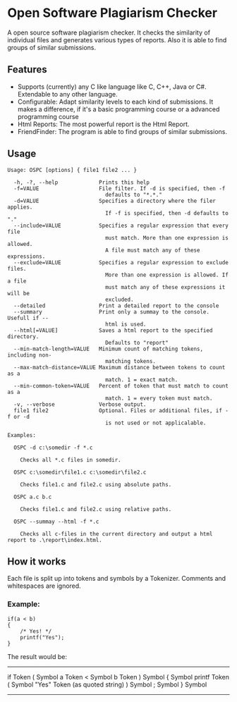 ﻿Open Software Plagiarism Checker
================================

A open source software plagiarism checker. It checks the similarity of individual files and generates various types of reports. Also it is able to find groups of similar submissions.

Features
--------

* Supports (currently) any C like language like C, C++, Java or C#. Extendable to any other language.
* Configurable: Adapt similarity levels to each kind of submissions. It makes a difference, if it's a basic programming course or a advanced programming course
* Html Reports: The most powerful report is the Html Report.
* FriendFinder: The program is able to find groups of similar submissions.

Usage
-----

~~~~~~~~~~~~~~~~~~~~~~~~~~~~~~~~~~
Usage: OSPC [options] { file1 file2 ... }

  -h, -?, --help             Prints this help
  -f=VALUE                   File filter. If -d is specified, then -f
                               defaults to "*.*."
  -d=VALUE                   Specifies a directory where the filer applies.
                               If -f is specified, then -d defaults to "."
  --include=VALUE            Specifies a regular expression that every file
                               must match. More than one expression is allowed.
                               A file must match any of these expressions.
  --exclude=VALUE            Specifies a regular expression to exclude files.
                               More than one expression is allowed. If a file
                               must match any of these expressions it will be
                               excluded.
  --detailed                 Print a detailed report to the console
  --summary                  Print only a summay to the console. Usefull if --
                               html is used.
  --html[=VALUE]             Saves a html report to the specified directory.
                               Defaults to "report"
  --min-match-length=VALUE   Minimum count of matching tokens, including non-
                               matching tokens.
  --max-match-distance=VALUE Maximum distance between tokens to count as a
                               match. 1 = exact match.
  --min-common-token=VALUE   Percent of token that must match to count as a
                               match. 1 = every token must match.
  -v, --verbose              Verbose output.
  file1 file2                Optional. Files or additional files, if -f or -d
                               is not used or not applicalable.

Examples:

  OSPC -d c:\somedir -f *.c

    Checks all *.c files in somedir.

  OSPC c:\somedir\file1.c c:\somedir\file2.c

    Checks file1.c and file2.c using absolute paths.

  OSPC a.c b.c

    Checks file1.c and file2.c using relative paths.

  OSPC --summay --html -f *.c

    Checks all c-files in the current directory and output a html report to .\report\index.html.
~~~~~~~~~~~~~~~~~~~~~~~~~~~~~~~~~~

How it works
------------

Each file is split up into tokens and symbols by a Tokenizer. Comments and whitespaces are ignored.

### Example:

~~~~~~~~~~~~~~~~~~~~~~~~~~~~~~~~~~
if(a < b)
{
	/* Yes! */
	printf("Yes");
}
~~~~~~~~~~~~~~~~~~~~~~~~~~~~~~~~~~

The result would be:

---------	--------------------------------
if			Token
(			Symbol
a			Token
<			Symbol
b			Token
)			Symbol
{			Symbol
printf		Token
(			Symbol
"Yes"		Token (as quoted string)
)			Symbol
;			Symbol
}			Symbol
---------	--------------------------------

